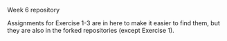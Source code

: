 Week 6 repository 

Assignments for Exercise 1-3 are in here to make it easier to find them, but they are also in the forked repositories (except Exercise 1). 
